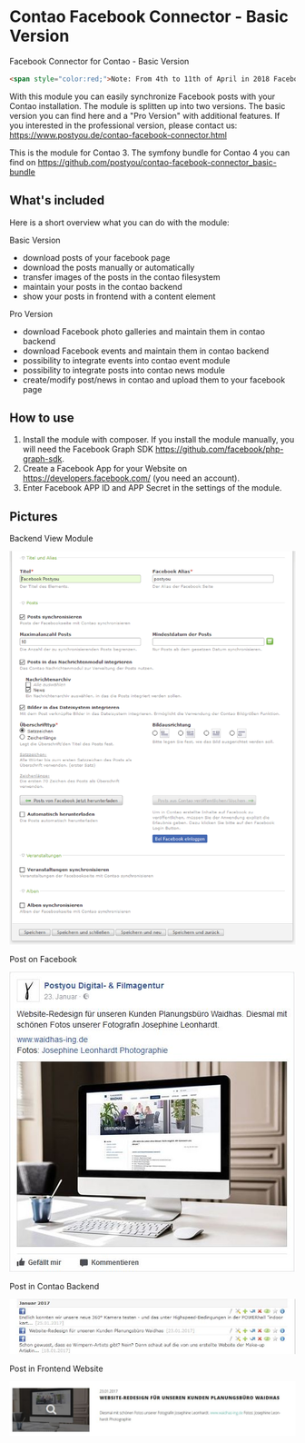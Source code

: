 Contao Facebook Connector - Basic Version
============
Facebook Connector for Contao - Basic Version

```html
<span style="color:red;">Note: From 4th to 11th of April in 2018 Facebook did some sudden API changes. So the module is not working as expected and some features (e.g. event synchronization) may temporarily or no longer possible. These changes affect all Facebook plugins and we are waiting for further communications from Facebook. Currently we can no longer guarantee the further development of the module.</span>
```

With this module you can easily synchronize Facebook posts with your Contao installation.
The module is splitten up into two versions. The basic version you can find here and a "Pro Version" with additional features.
If you interested in the professional version, please contact us: https://www.postyou.de/contao-facebook-connector.html

This is the module for Contao 3. The symfony bundle for Contao 4 you can find on https://github.com/postyou/contao-facebook-connector_basic-bundle

## What's included

Here is a short overview what you can do with the module:

Basic Version

 * download posts of your facebook page
 * download the posts manually or automatically
 * transfer images of the posts in the contao filesystem
 * maintain your posts in the contao backend
 * show your posts in frontend with a content element

Pro Version

 * download Facebook photo galleries and maintain them in contao backend
 * download Facebook events and maintain them in contao backend
 * possibility to integrate events into contao event module
 * possibility to integrate posts into contao news module
 * create/modify post/news in contao and upload them to your facebook page

 ## How to use

1. Install the module with composer. If you install the module manually, you will need the Facebook Graph SDK https://github.com/facebook/php-graph-sdk.
1. Create a Facebook App for your Website on https://developers.facebook.com/ (you need an account).
1. Enter Facebook APP ID and APP Secret in the settings of the module.



  ## Pictures

Backend View Module

![screenshot](https://github.com/postyou/contao-facebook-connector_basic/blob/master/readme_img/modul_2.PNG)

Post on Facebook

![screenshot](https://github.com/postyou/contao-facebook-connector_basic/blob/master/readme_img/facebook_post.JPG)

Post in Contao Backend

![screenshot](https://github.com/postyou/contao-facebook-connector_basic/blob/master/readme_img/news_modul.JPG)

Post in Frontend Website

![screenshot](https://github.com/postyou/contao-facebook-connector_basic/blob/master/readme_img/post_im_frontend.JPG)
